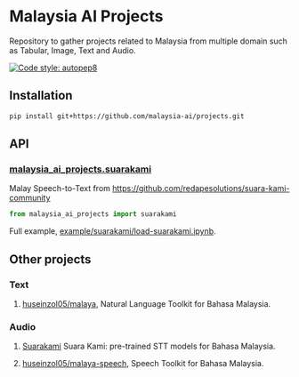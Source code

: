 # Malaysia AI Projects

Repository to gather projects related to Malaysia from multiple domain such as Tabular, Image, Text and Audio.

<p align="left">
<a href="https://github.com/hhatto/autopep8"><img alt="Code style: autopep8" src="https://img.shields.io/badge/code%20style-autopep8-000000.svg"></a>
</p>

## Installation

```bash
pip install git+https://github.com/malaysia-ai/projects.git
```

## API

### [malaysia_ai_projects.suarakami](malaysia_ai_projects/suarakami)

Malay Speech-to-Text from https://github.com/redapesolutions/suara-kami-community

```python
from malaysia_ai_projects import suarakami
```

Full example, [example/suarakami/load-suarakami.ipynb](example/suarakami/load-suarakami.ipynb).

## Other projects

### Text

1. [huseinzol05/malaya](https://github.com/huseinzol05/malaya), Natural Language Toolkit for Bahasa Malaysia.

### Audio

1. [Suarakami](https://github.com/redapesolutions/suara-kami-community) Suara Kami: pre-trained STT models for Bahasa Malaysia.

2. [huseinzol05/malaya-speech](https://github.com/huseinzol05/malaya-speech/), Speech Toolkit for Bahasa Malaysia.